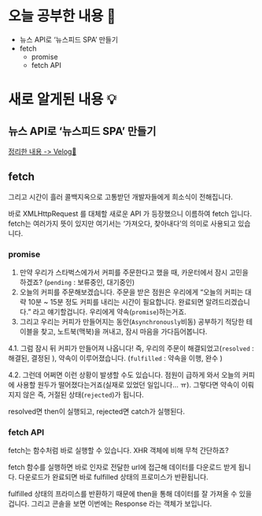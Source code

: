 # 오늘 공부한 내용 🌼

- 뉴스 API로 ‘뉴스피드 SPA’ 만들기
- fetch
    - promise
    - fetch API

# 새로 알게된 내용 💡

## 뉴스 API로 ‘뉴스피드 SPA’ 만들기
[정리한 내용 -> Velog🌳](https://velog.io/@day_1226/%EB%89%B4%EC%8A%A4%ED%94%BC%EB%93%9C-SPA)


## fetch

그리고 시간이 흘러 콜백지옥으로 고통받던 개발자들에게 희소식이 전해집니다. 

바로 XMLHttpRequest 를 대체할 새로운 API 가 등장했으니 이름하여 fetch 입니다. fetch는 여러가지 뜻이 있지만 여기서는 ‘가져오다, 찾아내다’의 의미로 사용되고 있습니다.

### promise

1. 만약 우리가 스타벅스에가서 커피를 주문한다고 했을 때, 카운터에서 잠시 고민을 하겠죠? (`pending` : 보류중인, 대기중인)
2. 오늘의 커피를 주문해보겠습니다. 주문을 받은 점원은 우리에게 “오늘의 커피는 대략 10분 ~ 15분 정도 커피를 내리는 시간이 필요합니다. 완료되면 알려드리겠습니다.” 라고 얘기할겁니다. 우리에게 약속(`promise`)하는거죠.
3. 그리고 우리는 커피가 만들어지는 동안(`Asynchronously`비동) 공부하기 적당한 테이블을 찾고, 노트북(맥북)을 꺼내고, 잠시 마음을 가다듬어봅니다.

4.1. 그럼 잠시 뒤 커피가 만들어져 나옵니다! 즉, 우리의 주문이 해결되었고(`resolved` : 해결된, 결정된 ), 약속이 이루어졌습니다. (`fulfilled` : 약속을 이행, 완수 )

4.2. 그런데 어쩌면 이런 상황이 발생할 수도 있습니다. 점원이 급하게 와서 오늘의 커피에 사용할 원두가 떨어졌다는거죠(실재로 있었던 일입니다… ㅠ). 그렇다면 약속이 이뤄지지 않은 즉, 거절된 상태(`rejected`)가 됩니다.

resolved면 then이 실행되고, rejected면 catch가 실행된다.

### fetch API

fetch는 함수처럼 바로 실행할 수 있습니다. XHR 객체에 비해 무척 간단하죠? 

fetch 함수를 실행하면 바로 인자로 전달한 url에 접근해 데이터를 다운로드 받게 됩니다. 다운로드가 완료되면 바로 fulfilled 상태의 프로미스가 반환됩니다.

fulfilled 상태의 프라미스를 반환하기 때문에 then을 통해 데이터를 잘 가져올 수 있을겁니다. 그리고 콘솔을 보면 이번에는 Response 라는 객체가 보입니다.
